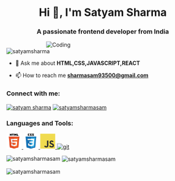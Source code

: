 
<h1 align="center">Hi 👋, I'm Satyam Sharma</h1>
<h3 align="center">A passionate frontend developer from India</h3>

<img align="right" alt="Coding" width="400" src="https://images.squarespace-cdn.com/content/v1/5769fc401b631bab1addb2ab/1541580611624-TE64QGKRJG8SWAIUS7NS/coding-freak.gif">

<p align="left"> <img src="https://komarev.com/ghpvc/?username=satyamsharma&label=Profile%20views&color=0e75b6&style=flat" alt="satyamsharma" /> </p>

- 💬 Ask me about **HTML,CSS,JAVASCRIPT,REACT**

- 📫 How to reach me **sharmasam93500@gmail.com**

<h3 align="left">Connect with me:</h3>
<p align="left">
<a href="https://www.linkedin.com/in/satyam-sharma-sam/" target="blank"><img align="center" src="https://raw.githubusercontent.com/rahuldkjain/github-profile-readme-generator/master/src/images/icons/Social/linked-in-alt.svg" alt="satyam sharma" height="30" width="40" /></a>
<a href="https://instagram.com/satyamsharmasam" target="blank"><img align="center" src="https://raw.githubusercontent.com/rahuldkjain/github-profile-readme-generator/master/src/images/icons/Social/instagram.svg" alt="satyamsharmasam" height="30" width="40" /></a>
</p>
<h3 align="left">Languages and Tools:</h3>
<p align="left">  <a href="https://www.w3.org/html/" target="_blank" rel="noreferrer"> <img src="https://raw.githubusercontent.com/devicons/devicon/master/icons/html5/html5-original-wordmark.svg" alt="html5" width="40" height="40"/> </a><a href="https://www.w3schools.com/css/" target="_blank" rel="noreferrer"> <img src="https://raw.githubusercontent.com/devicons/devicon/master/icons/css3/css3-original-wordmark.svg" alt="css3" width="40" height="40"/> </a>  <a href="https://developer.mozilla.org/en-US/docs/Web/JavaScript" target="_blank" rel="noreferrer"> <img src="https://raw.githubusercontent.com/devicons/devicon/master/icons/javascript/javascript-original.svg" alt="javascript" width="40" height="40"/> </a>
<a href="https://git-scm.com/" target="_blank" rel="noreferrer"> <img src="https://www.vectorlogo.zone/logos/git-scm/git-scm-icon.svg" alt="git" width="40" height="40"/> </a></p>

<p><img align="left" src="https://github-readme-stats.vercel.app/api/top-langs?username=satyamsharmasam&show_icons=true&locale=en&layout=compact" alt="satyamsharmasam" /></p>

<p>&nbsp;<img align="center" src="https://github-readme-stats.vercel.app/api?username=satyamsharmasam&show_icons=true&locale=en" alt="satyamsharmasam" /></p>

<p><img align="center" src="https://github-readme-streak-stats.herokuapp.com/?user=satyamsharmasam&" alt="satyamsharmasam" /></p>


